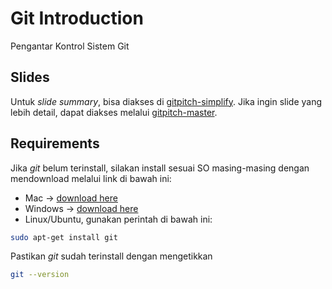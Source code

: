 # Git Introduction

Pengantar Kontrol Sistem Git

## Slides

Untuk _slide summary_, bisa diakses di [gitpitch-simplify](https://gitpitch.com/sk-datascience/git-introduction/simplify). Jika ingin slide yang lebih detail, dapat diakses melalui [gitpitch-master](https://gitpitch.com/sk-datascience/git-introduction/master).

## Requirements

Jika _git_ belum terinstall, silakan install sesuai SO masing-masing dengan
mendownload melalui link di bawah ini:

- Mac -> [download here](https://git-scm.com/download/mac)
- Windows -> [download here](https://git-scm.com/download/win)
- Linux/Ubuntu, gunakan perintah di bawah ini:

```bash
sudo apt-get install git
```

Pastikan _git_ sudah terinstall dengan mengetikkan

```bash
git --version
```
